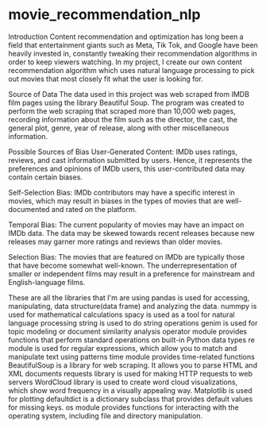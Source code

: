 # movie_recommendation_nlp

Introduction
Content recommendation and optimization has long been a field that entertainment giants such as Meta, Tik Tok, and Google have been heavily invested in, constantly tweaking their recommendation algorithms in order to keep viewers watching. In my project, I create our own content recommendation algorithm which uses natural language processing to pick out movies that most closely fit what the user is looking for.

Source of Data
The data used in this project was web scraped from IMDB film pages using the library Beautiful Soup. The program was created to perform the web scraping that scraped more than 10,000 web pages, recording information about the film such as the director, the cast, the general plot, genre, year of release, along with other miscellaneous information.

Possible Sources of Bias
User-Generated Content: IMDb uses ratings, reviews, and cast information submitted by users. Hence, it represents the preferences and opinions of IMDb users, this user-contributed data may contain certain biases.

Self-Selection Bias: IMDb contributors may have a specific interest in movies, which may result in biases in the types of movies that are well-documented and rated on the platform.

Temporal Bias: The current popularity of movies may have an impact on IMDb data. The data may be skewed towards recent releases because new releases may garner more ratings and reviews than older movies.

Selection Bias: The movies that are featured on IMDb are typically those that have become somewhat well-known. The underrepresentation of smaller or independent films may result in a preference for mainstream and English-language films.

These are all the libraries that I'm are using
pandas is used for accessing, manipulating, data structure(data frame) and analyzing the data.
nummpy is used for mathematical calculations
spacy is used as a tool for natural language processing
string is used to do string operations
genim is used for topic modeling or document similarity analysis
operator module provides functions that perform standard operations on built-in Python data types
re module is used for regular expressions, which allow you to match and manipulate text using patterns
time module provides time-related functions
BeautifulSoup is a library for web scraping. It allows you to parse HTML and XML documents
requests library is used for making HTTP requests to web servers
WordCloud library is used to create word cloud visualizations, which show word frequency in a visually appealing way.
Matplotlib is used for plotting
defaultdict is a dictionary subclass that provides default values for missing keys.
os module provides functions for interacting with the operating system, including file and directory manipulation.
